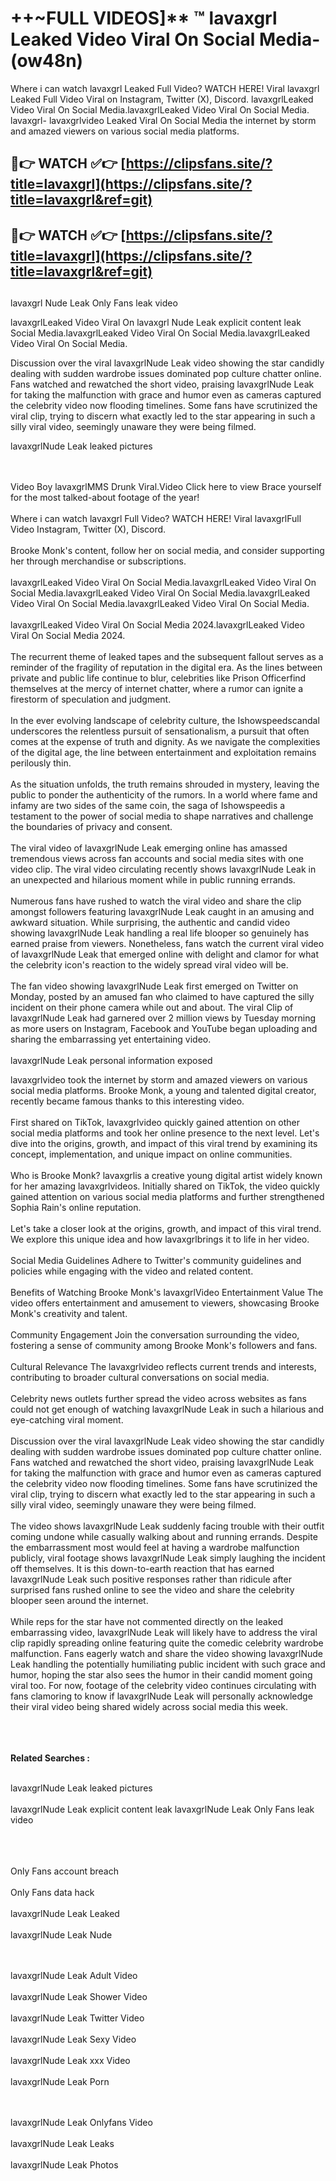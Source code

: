 #  ++~FULL VIDEOS]** ™ lavaxgrl Leaked Video Viral On Social Media- (ow48n)

Where i can watch lavaxgrl Leaked Full Video? WATCH HERE! Viral lavaxgrl Leaked Full Video Viral on Instagram, Twitter (X), Discord.
lavaxgrlLeaked Video Viral On Social Media.lavaxgrlLeaked Video Viral On Social Media.
lavaxgrl- lavaxgrlvideo Leaked Viral On Social Media the internet by storm and amazed viewers on various social media platforms.



## 🔴👉 WATCH ✅👉 [https://clipsfans.site/?title=lavaxgrl](https://clipsfans.site/?title=lavaxgrl&ref=git)


## 🔴👉 WATCH ✅👉 [https://clipsfans.site/?title=lavaxgrl](https://clipsfans.site/?title=lavaxgrl&ref=git)
##


lavaxgrl Nude Leak Only Fans leak video 


lavaxgrlLeaked Video Viral On  lavaxgrl Nude Leak explicit content leak Social Media.lavaxgrlLeaked Video Viral On Social Media.lavaxgrlLeaked Video Viral On Social Media.



Discussion over the viral lavaxgrlNude Leak video showing the star candidly dealing with sudden wardrobe issues dominated pop culture chatter online. Fans watched and rewatched the short video, praising lavaxgrlNude Leak for taking the malfunction with grace and humor even as cameras captured the celebrity video now flooding timelines. Some fans have scrutinized the viral clip, trying to discern what exactly led to the star appearing in such a silly viral video, seemingly unaware they were being filmed.


lavaxgrlNude Leak leaked pictures


  <br>

  <br>
Video Boy lavaxgrlMMS Drunk Viral.Video Click here to view Brace yourself for the most talked-about footage of the year!
<br><br>
Where i can watch lavaxgrl Full Video? WATCH HERE! Viral lavaxgrlFull Video Instagram, Twitter (X), Discord.
<br><br>
Brooke Monk's content, follow her on social media, and consider supporting her through merchandise or subscriptions.
<br><br>
lavaxgrlLeaked Video Viral On Social Media.lavaxgrlLeaked Video Viral On Social Media.lavaxgrlLeaked Video Viral On Social Media.lavaxgrlLeaked Video Viral On Social Media.lavaxgrlLeaked Video Viral On Social Media.
<br><br>
lavaxgrlLeaked Video Viral On Social Media 2024.lavaxgrlLeaked Video Viral On Social Media 2024.
<br><br>
The recurrent theme of leaked tapes and the subsequent fallout serves as a reminder of the fragility of reputation in the digital era. As the lines between private and public life continue to blur, celebrities like Prison Officerfind themselves at the mercy of internet chatter, where a rumor can ignite a firestorm of speculation and judgment.
<br><br>
In the ever evolving landscape of celebrity culture, the Ishowspeedscandal underscores the relentless pursuit of sensationalism, a pursuit that often comes at the expense of truth and dignity. As we navigate the complexities of the digital age, the line between entertainment and exploitation remains perilously thin.
<br><br>
As the situation unfolds, the truth remains shrouded in mystery, leaving the public to ponder the authenticity of the rumors. In a world where fame and infamy are two sides of the same coin, the saga of Ishowspeedis a testament to the power of social media to shape narratives and challenge the boundaries of privacy and consent.
<br><br>
The viral video of lavaxgrlNude Leak emerging online has amassed tremendous views across fan accounts and social media sites with one video clip. The viral video circulating recently shows lavaxgrlNude Leak in an unexpected and hilarious moment while in public running errands.
<br><br>
Numerous fans have rushed to watch the viral video and share the clip amongst followers featuring lavaxgrlNude Leak caught in an amusing and awkward situation. While surprising, the authentic and candid video showing lavaxgrlNude Leak handling a real life blooper so genuinely has earned praise from viewers. Nonetheless, fans watch the current viral video of lavaxgrlNude Leak that emerged online with delight and clamor for what the celebrity icon's reaction to the widely spread viral video will be.
<br><br>
The fan video showing lavaxgrlNude Leak first emerged on Twitter on Monday, posted by an amused fan who claimed to have captured the silly incident on their phone camera while out and about. The viral Clip of lavaxgrlNude Leak had garnered over 2 million views by Tuesday morning as more users on Instagram, Facebook and YouTube began uploading and sharing the embarrassing yet entertaining video.
<br><br>
lavaxgrlNude Leak personal information exposed

lavaxgrlvideo took the internet by storm and amazed viewers on various social media platforms. Brooke Monk, a young and talented digital creator, recently became famous thanks to this interesting video.
<br><br>
First shared on TikTok, lavaxgrlvideo quickly gained attention on other social media platforms and took her online presence to the next level. Let's dive into the origins, growth, and impact of this viral trend by examining its concept, implementation, and unique impact on online communities.
<br><br>
Who is Brooke Monk? lavaxgrlis a creative young digital artist widely known for her amazing lavaxgrlvideos. Initially shared on TikTok, the video quickly gained attention on various social media platforms and further strengthened Sophia Rain's online reputation.
<br><br>
Let's take a closer look at the origins, growth, and impact of this viral trend. We explore this unique idea and how lavaxgrlbrings it to life in her video.
<br><br>
Social Media Guidelines Adhere to Twitter's community guidelines and policies while engaging with the video and related content.
<br><br>
Benefits of Watching Brooke Monk's lavaxgrlVideo Entertainment Value The video offers entertainment and amusement to viewers, showcasing Brooke Monk's creativity and talent.
<br><br>
Community Engagement Join the conversation surrounding the video, fostering a sense of community among Brooke Monk's followers and fans.
<br><br>
Cultural Relevance The lavaxgrlvideo reflects current trends and interests, contributing to broader cultural conversations on social media.
<br><br>
Celebrity news outlets further spread the video across websites as fans could not get enough of watching lavaxgrlNude Leak in such a hilarious and eye-catching viral moment.
<br><br>
Discussion over the viral lavaxgrlNude Leak video showing the star candidly dealing with sudden wardrobe issues dominated pop culture chatter online. Fans watched and rewatched the short video, praising lavaxgrlNude Leak for taking the malfunction with grace and humor even as cameras captured the celebrity video now flooding timelines. Some fans have scrutinized the viral clip, trying to discern what exactly led to the star appearing in such a silly viral video, seemingly unaware they were being filmed.
<br><br>
The video shows lavaxgrlNude Leak suddenly facing trouble with their outfit coming undone while casually walking about and running errands. Despite the embarrassment most would feel at having a wardrobe malfunction publicly, viral footage shows lavaxgrlNude Leak simply laughing the incident off themselves. It is this down-to-earth reaction that has earned lavaxgrlNude Leak such positive responses rather than ridicule after surprised fans rushed online to see the video and share the celebrity blooper seen around the internet.
<br><br>
While reps for the star have not commented directly on the leaked embarrassing video, lavaxgrlNude Leak will likely have to address the viral clip rapidly spreading online featuring quite the comedic celebrity wardrobe malfunction. Fans eagerly watch and share the video showing lavaxgrlNude Leak handling the potentially humiliating public incident with such grace and humor, hoping the star also sees the humor in their candid moment going viral too. For now, footage of the celebrity video continues circulating with fans clamoring to know if lavaxgrlNude Leak will personally acknowledge their viral video being shared widely across social media this week.
<br><br>

<br><br>
<strong>Related Searches :</strong>
<br><br>

lavaxgrlNude Leak leaked pictures
<br><br>
lavaxgrlNude Leak explicit content leak
lavaxgrlNude Leak Only Fans leak video
<br><br>

<br><br>
Only Fans account breach
<br><br>
Only Fans data hack
<br><br>
lavaxgrlNude Leak Leaked
<br><br>
lavaxgrlNude Leak Nude

<br><br>
lavaxgrlNude Leak Adult Video
<br><br>
lavaxgrlNude Leak Shower Video
<br><br>
lavaxgrlNude Leak Twitter Video
<br><br>
lavaxgrlNude Leak Sexy Video
<br><br>
lavaxgrlNude Leak xxx Video
<br><br>
lavaxgrlNude Leak Porn

<br><br>
lavaxgrlNude Leak Onlyfans Video
<br><br>
lavaxgrlNude Leak Leaks
<br><br>
lavaxgrlNude Leak Photos